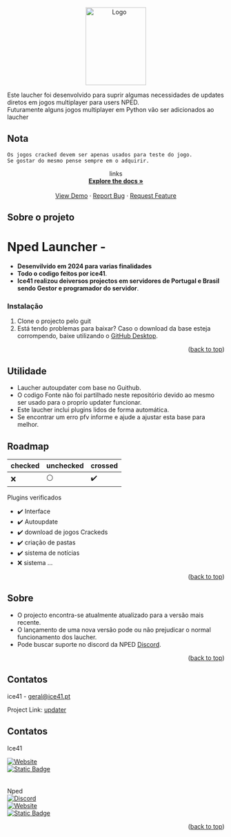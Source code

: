 <!-- Improved compatibility of back to top link: See: https://github.com/othneildrew/Best-README-Template/pull/73 -->
<a name="readme-top"></a>
<!--
*** Thanks for checking out the Best-README-Template. If you have a suggestion
*** that would make this better, please fork the repo and create a pull request
*** or simply open an issue with the tag "enhancement".
*** Don't forget to give the project a star!
*** Thanks again! Now go create something AMAZING! :D
-->



<!-- PROJECT SHIELDS -->
<!--
*** I'm using markdown "reference style" links for readability.
*** Reference links are enclosed in brackets [ ] instead of parentheses ( ).
*** See the bottom of this document for the declaration of the reference variables
*** for contributors-url, forks-url, etc. This is an optional, concise syntax you may use.
*** https://www.markdownguide.org/basic-syntax/#reference-style-links
-->


<!-- PROJECT LOGO -->
<br />
<div align="center">
  <a href="https://github.com/ice41/updater">
    <img src="https://cdn.discordapp.com/attachments/1074126570920345740/1243687894552674437/NPEDLOGO2023-sem_fundo2.1.png?ex=6724009c&is=6722af1c&hm=f9a1471bf54f0e13dd3d9413c453c08d513d02c367824895c9085bab21c2d246&" alt="Logo" width="140" height="180">
  </a>
</div>
  



  

Este laucher foi desenvolvido para suprir algumas necessidades de updates diretos em jogos multiplayer para users NPED.
<br />
Futuramente alguns jogos multiplayer em Python vão ser adicionados ao laucher
<br />
    
## Nota
    Os jogos cracked devem ser apenas usados para teste do jogo.
    Se gostar do mesmo pense sempre em o adquirir.
<div align="center">
<p align="center">
links
    <br />
    <a href="https://github.com/ice41/updater"><strong>Explore the docs »</strong></a>
    <br />
    <br />
    <a href="https://github.com/ice41/updater">View Demo</a>
    ·
    <a href="https://github.com/ice41/updater/issues">Report Bug</a>
    ·
    <a href="https://github.com/ice41/updater/issues">Request Feature</a>
  </p>
</div>

<!-- ABOUT THE PROJECT -->
## Sobre o projeto

# Nped Launcher -
- **Desenvilvido em 2024 para varias finalidades**
- **Todo o codigo feitos por ice41**.
- **Ice41 realizou deiversos projectos em servidores de Portugal e Brasil sendo Gestor e programador do servidor**.

### Instalação

1. Clone o projecto pelo guit
2. Está tendo problemas para baixar?
Caso o download da base esteja corrompendo, baixe utilizando o [GitHub Desktop](https://desktop.github.com).

<p align="right">(<a href="#readme-top">back to top</a>)</p>



<!-- USAGE EXAMPLES -->
## Utilidade

- Laucher autoupdater com base no Guithub.
- O codigo Fonte não foi partilhado neste repositório devido ao mesmo ser usado para o proprio updater funcionar.
- Este laucher inclui plugins lidos de forma automática.
- Se encontrar um erro pfv informe e ajude a ajustar esta base para melhor.


<!-- ROADMAP -->
## Roadmap

|checked|unchecked|crossed|
|---|---|---|
|:x:|:white_circle:|:heavy_check_mark:|

Plugins verificados 

- :heavy_check_mark: Interface
- :heavy_check_mark: Autoupdate
- :heavy_check_mark: download de jogos Crackeds
- :heavy_check_mark: criação de pastas
- :heavy_check_mark: sistema de notícias
- :x: sistema ...



<p align="right">(<a href="#readme-top">back to top</a>)</p>



<!-- CONTRIBUTING -->
## Sobre
- O projecto encontra-se atualmente atualizado para a versão mais recente.
- O lançamento de uma nova versão pode ou não prejudicar o normal funcionamento dos laucher.
- Pode buscar suporte no discord da NPED [Discord](https://discord.gg/CxTTt5F6Gj).

<p align="right">(<a href="#readme-top">back to top</a>)</p>



<!-- CONTACT -->
## Contatos

ice41 - geral@ice41.pt

Project Link: [updater](https://github.com/ice41/updater)

## Contatos

Ice41
<div id="ice41">
    
  <a href="https://ice41.pt">
    <img alt="Website" src="https://img.shields.io/badge/website-ice41-yellow">
  </a>
  <br />
  <a href="mailto:ice41pt@gmail.com">
    <img alt="Static Badge" src="https://img.shields.io/badge/Contacto-2A3BE8">
  </a>
</div>
    <br />
    <br />
Nped
<div id="NPED">
  <a href="https://discord.gg/Qsr9s6x9Mv">
    <img alt="Discord" src="https://img.shields.io/discord/1074111566217220176?style=for-the-badge&logo=discord&link=https%3A%2F%2Fdiscord.gg%2FQsr9s6x9Mv">
  </a>
  <br />
  <a href="https://nped.pt">
      <img alt="Website" src="https://img.shields.io/badge/website-NPED-blue">
  </a>
  <br />
  <a href="https://steamcommunity.com/groups/Nped">
    <img alt="Static Badge" src="https://img.shields.io/badge/NPED_STEAM_GROUP-2A2BE8">
  </a>
</div>


<p align="right">(<a href="#readme-top">back to top</a>)</p>


<!-- MARKDOWN LINKS & IMAGES -->
<!-- https://www.markdownguide.org/basic-syntax/#reference-style-links -->
[contributors-shield]: https://img.shields.io/github/contributors/ice41/Vrpex-ice41-2.4.svg?style=for-the-badge
[contributors-url]: https://github.com/ice41/Vrpex-ice41-2.4/graphs/contributors
[forks-shield]: https://img.shields.io/github/forks/ice41/Vrpex-ice41-2.4.svg?style=for-the-badge
[forks-url]: https://github.com/ice41/Vrpex-ice41-2.4/network/members
[stars-shield]: https://img.shields.io/github/stars/ice41/Vrpex-ice41-2.4.svg?style=for-the-badge
[stars-url]: https://github.com/ice41/Vrpex-ice41-2.4/stargazers
[issues-shield]: https://img.shields.io/github/issues/ice41/Vrpex-ice41-2.4.svg?style=for-the-badge
[issues-url]: https://github.com/ice41/Vrpex-ice41-2.4/issues
[license-shield]: https://img.shields.io/github/license/ice41/Vrpex-ice41-2.4.svg?style=for-the-badge
[license-url]: https://github.com/ice41/Vrpex-ice41-2.4/blob/master/LICENSE.txt
[linkedin-shield]: https://img.shields.io/badge/-LinkedIn-black.svg?style=for-the-badge&logo=linkedin&colorB=555
[linkedin-url]: https://linkedin.com/in/linkedin_username
[product-screenshot]: images/screenshot.png
[Next.js]: https://img.shields.io/badge/next.js-000000?style=for-the-badge&logo=nextdotjs&logoColor=white
[Next-url]: https://nextjs.org/
[React.js]: https://img.shields.io/badge/React-20232A?style=for-the-badge&logo=react&logoColor=61DAFB
[React-url]: https://reactjs.org/
[Vue.js]: https://img.shields.io/badge/Vue.js-35495E?style=for-the-badge&logo=vuedotjs&logoColor=4FC08D
[Vue-url]: https://vuejs.org/
[Angular.io]: https://img.shields.io/badge/Angular-DD0031?style=for-the-badge&logo=angular&logoColor=white
[Angular-url]: https://angular.io/
[Svelte.dev]: https://img.shields.io/badge/Svelte-4A4A55?style=for-the-badge&logo=svelte&logoColor=FF3E00
[Svelte-url]: https://svelte.dev/
[Laravel.com]: https://img.shields.io/badge/Laravel-FF2D20?style=for-the-badge&logo=laravel&logoColor=white
[Laravel-url]: https://laravel.com
[Bootstrap.com]: https://img.shields.io/badge/Bootstrap-563D7C?style=for-the-badge&logo=bootstrap&logoColor=white
[Bootstrap-url]: https://getbootstrap.com
[JQuery.com]: https://img.shields.io/badge/jQuery-0769AD?style=for-the-badge&logo=jquery&logoColor=white
[JQuery-url]: https://jquery.com 
